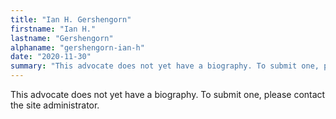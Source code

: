 ```yaml
---
title: "Ian H. Gershengorn"
firstname: "Ian H."
lastname: "Gershengorn"
alphaname: "gershengorn-ian-h"
date: "2020-11-30"
summary: "This advocate does not yet have a biography. To submit one, please contact the site administrator."
---
```

This advocate does not yet have a biography. To submit one, please contact the site administrator.

